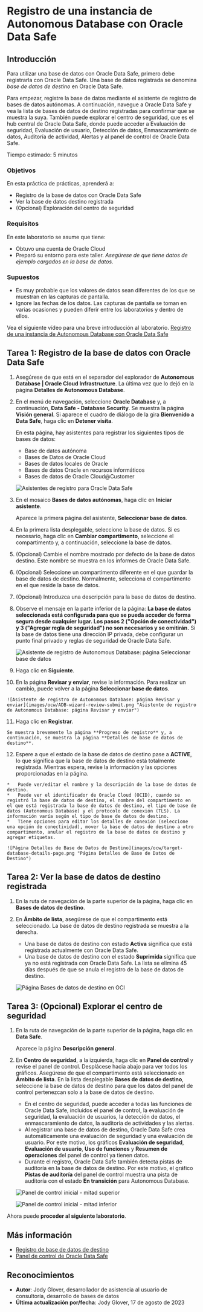 # Registro de una instancia de Autonomous Database con Oracle Data Safe

## Introducción

Para utilizar una base de datos con Oracle Data Safe, primero debe registrarla con Oracle Data Safe. Una base de datos registrada se denomina _base de datos de destino_ en Oracle Data Safe.

Para empezar, registre la base de datos mediante el asistente de registro de bases de datos autónomas. A continuación, navegue a Oracle Data Safe y vea la lista de bases de datos de destino registradas para confirmar que se muestra la suya. También puede explorar el centro de seguridad, que es el hub central de Oracle Data Safe, donde puede acceder a Evaluación de seguridad, Evaluación de usuario, Detección de datos, Enmascaramiento de datos, Auditoría de actividad, Alertas y al panel de control de Oracle Data Safe.

Tiempo estimado: 5 minutos

### Objetivos

En esta práctica de prácticas, aprenderá a:

*   Registro de la base de datos con Oracle Data Safe
*   Ver la base de datos destino registrada
*   (Opcional) Exploración del centro de seguridad

### Requisitos

En este laboratorio se asume que tiene:

*   Obtuvo una cuenta de Oracle Cloud
*   Preparó su entorno para este taller. _Asegúrese de que tiene datos de ejemplo cargados en la base de datos._

### Supuestos

*   Es muy probable que los valores de datos sean diferentes de los que se muestran en las capturas de pantalla.
*   Ignore las fechas de los datos. Las capturas de pantalla se toman en varias ocasiones y pueden diferir entre los laboratorios y dentro de ellos.

Vea el siguiente vídeo para una breve introducción al laboratorio. [Registro de una instancia de Autonomous Database con Oracle Data Safe](videohub:1_hfjj07hm)

## Tarea 1: Registro de la base de datos con Oracle Data Safe

1.  Asegúrese de que está en el separador del explorador de **Autonomous Database | Oracle Cloud Infrastructure**. La última vez que lo dejó en la página **Detalles de Autonomous Database**.
    
2.  En el menú de navegación, seleccione **Oracle Database** y, a continuación, **Data Safe - Database Security**. Se muestra la página **Visión general**. Si aparece el cuadro de diálogo de la gira **Bienvenido a Data Safe**, haga clic en **Detener visita**.
    
    En esta página, hay asistentes para registrar los siguientes tipos de bases de datos:
    
    *   Base de datos autónoma
    *   Bases de Datos de Oracle Cloud
    *   Bases de datos locales de Oracle
    *   Bases de datos Oracle en recursos informáticos
    *   Bases de datos de Oracle Cloud@Customer
    
    ![Asistentes de registro para Oracle Data Safe](images/registration-wizards.png "Asistentes de registro para Oracle Data Safe")
    
3.  En el mosaico **Bases de datos autónomas**, haga clic en **Iniciar asistente**.
    
    Aparece la primera página del asistente, **Seleccionar base de datos**.
    
4.  En la primera lista desplegable, seleccione la base de datos. Si es necesario, haga clic en **Cambiar compartimento**, seleccione el compartimento y, a continuación, seleccione la base de datos.
    
5.  (Opcional) Cambie el nombre mostrado por defecto de la base de datos destino. Este nombre se muestra en los informes de Oracle Data Safe.
    
6.  (Opcional) Seleccione un compartimento diferente en el que guardar la base de datos de destino. Normalmente, selecciona el compartimento en el que reside la base de datos.
    
7.  (Opcional) Introduzca una descripción para la base de datos de destino.
    
8.  Observe el mensaje en la parte inferior de la página: **La base de datos seleccionada está configurada para que se pueda acceder de forma segura desde cualquier lugar. Los pasos 2 ("Opción de conectividad") y 3 ("Agregar regla de seguridad") no son necesarios y se omitirán.** Si la base de datos tiene una dirección IP privada, debe configurar un punto final privado y reglas de seguridad de Oracle Data Safe.
    
    ![Asistente de registro de Autonomous Database: página Seleccionar base de datos](images/ocw/ADB-wizard-select-database.png "Asistente de registro de Autonomous Database: página Seleccionar base de datos")
    
9.  Haga clic en **Siguiente**.
    
10.  En la página **Revisar y enviar**, revise la información. Para realizar un cambio, puede volver a la página **Seleccionar base de datos**.
    
    ![Asistente de registro de Autonomous Database: página Revisar y enviar](images/ocw/ADB-wizard-review-submit.png "Asistente de registro de Autonomous Database: página Revisar y enviar")
    
11.  Haga clic en **Registrar**.
    
    Se muestra brevemente la página **Progreso de registro** y, a continuación, se muestra la página **Detalles de base de datos de destino**.
    
12.  Espere a que el estado de la base de datos de destino pase a **ACTIVE**, lo que significa que la base de datos de destino está totalmente registrada. Mientras espera, revise la información y las opciones proporcionadas en la página.
    
    *   Puede ver/editar el nombre y la descripción de la base de datos de destino.
    *   Puede ver el identificador de Oracle Cloud (OCID), cuando se registró la base de datos de destino, el nombre del compartimento en el que está registrada la base de datos de destino, el tipo de base de datos (Autonomous Database) y el protocolo de conexión (TLS). La información varía según el tipo de base de datos de destino.
    *   Tiene opciones para editar los detalles de conexión (seleccione una opción de conectividad), mover la base de datos de destino a otro compartimento, anular el registro de la base de datos de destino y agregar etiquetas.
    
    ![Página Detalles de Base de Datos de Destino](images/ocw/target-database-details-page.png "Página Detalles de Base de Datos de Destino")
    

## Tarea 2: Ver la base de datos de destino registrada

1.  En la ruta de navegación de la parte superior de la página, haga clic en **Bases de datos de destino**.
    
2.  En **Ámbito de lista**, asegúrese de que el compartimento está seleccionado. La base de datos de destino registrada se muestra a la derecha.
    
    *   Una base de datos de destino con estado **Activa** significa que está registrada actualmente con Oracle Data Safe.
    *   Una base de datos de destino con el estado **Suprimida** significa que ya no está registrada con Oracle Data Safe. La lista se elimina 45 días después de que se anula el registro de la base de datos de destino.
    
    ![Página Bases de datos de destino en OCI](images/ocw/target-databases-page-oci.png "Página Bases de datos de destino en OCI")
    

## Tarea 3: (Opcional) Explorar el centro de seguridad

1.  En la ruta de navegación de la parte superior de la página, haga clic en **Data Safe**.
    
    Aparece la página **Descripción general**.
    
2.  En **Centro de seguridad**, a la izquierda, haga clic en **Panel de control** y revise el panel de control. Desplácese hacia abajo para ver todos los gráficos. Asegúrese de que el compartimento está seleccionado en **Ámbito de lista**. En la lista desplegable **Bases de datos de destino**, seleccione la base de datos de destino para que los datos del panel de control pertenezcan solo a la base de datos de destino.
    
    *   En el centro de seguridad, puede acceder a todas las funciones de Oracle Data Safe, incluidos el panel de control, la evaluación de seguridad, la evaluación de usuarios, la detección de datos, el enmascaramiento de datos, la auditoría de actividades y las alertas.
    *   Al registrar una base de datos de destino, Oracle Data Safe crea automáticamente una evaluación de seguridad y una evaluación de usuario. Por este motivo, los gráficos **Evaluación de seguridad**, **Evaluación de usuario**, **Uso de funciones** y **Resumen de operaciones** del panel de control ya tienen datos.
    *   Durante el registro, Oracle Data Safe también detecta pistas de auditoría en la base de datos de destino. Por este motivo, el gráfico **Pistas de auditoría** del panel de control muestra una pista de auditoría con el estado **En transición** para Autonomous Database.
    
    ![Panel de control inicial - mitad superior](images/ocw/dashboard-initial-top.png "Panel de control inicial - mitad superior")
    
    ![Panel de control inicial - mitad inferior](images/ocw/dashboard-initial-bottom.png "Panel de control inicial - mitad inferior")
    

Ahora puede **proceder al siguiente laboratorio**.

## Más información

*   [Registro de base de datos de destino](https://www.oracle.com/pls/topic/lookup?ctx=en/cloud/paas/data-safe&id=ADMDS-GUID-B5F255A7-07DD-4731-9FA5-668F7DD51AA6)
*   [Panel de control de Oracle Data Safe](https://www.oracle.com/pls/topic/lookup?ctx=en/cloud/paas/data-safe&id=ADMDS-GUID-B4D784B8-F3F7-4020-891D-49D709B9A302)

## Reconocimientos

*   **Autor**: Jody Glover, desarrollador de asistencia al usuario de consultoría, desarrollo de bases de datos
*   **Última actualización por/fecha**: Jody Glover, 17 de agosto de 2023